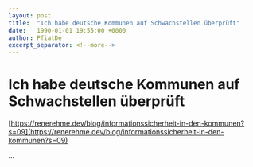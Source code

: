 ```yaml
---
layout: post
title:  "Ich habe deutsche Kommunen auf Schwachstellen überprüft"
date:   1990-01-01 19:55:00 +0000
author: PfiatDe
excerpt_separator: <!--more-->
---
```


# Ich habe deutsche Kommunen auf Schwachstellen überprüft

[https://renerehme.dev/blog/informationssicherheit-in-den-kommunen?s=09](https://renerehme.dev/blog/informationssicherheit-in-den-kommunen?s=09)

...
<!--more-->

